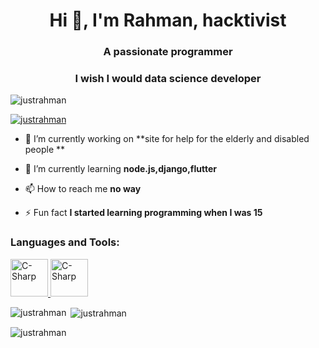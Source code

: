 <h1 align="center">Hi 👋, I'm Rahman, hacktivist</h1>
<h3 align="center">A passionate programmer</h3>
<h3 align="center">I wish I would data science developer</h3>

<p align="left"> <img src="https://komarev.com/ghpvc/?username=justrahman&label=Profile%20views&color=0e75b6&style=flat" alt="justrahman" /> </p>

<p align="left"> <a href="https://github.com/ryo-ma/github-profile-trophy"><img src="https://github-profile-trophy.vercel.app/?username=justrahman" alt="justrahman" /></a> </p>

- 🔭 I’m currently working on **site for help for the elderly and disabled people **

- 🌱 I’m currently learning **node.js,django,flutter**

- 📫 How to reach me **no way**

- ⚡ Fun fact **I started learning programming when I was 15**

<h3 align="left">Languages and Tools:</h3>
<p align="left"> 
 
<a href="https://docs.microsoft.com/en-us/dotnet/csharp/" target="_blank" rel="noreferrer">
            <img src="https://cdn.jsdelivr.net/gh/devicons/devicon/icons/csharp/csharp-original.svg" alt="C-Sharp" width="60" height="60" />
           </a>
 <a href="https://docs.python.org/" target="_blank" rel="noreferrer">
            <img src="https://cdn.jsdelivr.net/gh/devicons/devicon/icons/python/python-original.svg" alt="C-Sharp" width="60" height="60" />
           </a>
 
</p>
 

<p><img align="left" src="https://github-readme-stats.vercel.app/api/top-langs?username=justrahman&show_icons=true&locale=en&layout=compact" alt="justrahman" /></p>

<p>&nbsp;<img align="center" src="https://github-readme-stats.vercel.app/api?username=justrahman&show_icons=true&locale=en" alt="justrahman" /></p>

<p><img align="center" src="https://github-readme-streak-stats.herokuapp.com/?user=justrahman&" alt="justrahman" /></p>


